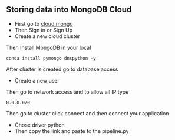 ## Storing data into MongoDB Cloud

- First go to [cloud mongo](https://cloud.mongodb.com/)
- Then Sign in or Sign Up
- Create a new cloud cluster 

Then Install MongoDB in your local 
```
conda install pymongo dnspython -y
```
After cluster is created go to database access
- Create a new user
  
Then go to network access and to allow all IP type
```
0.0.0.0/0
```
Then go to cluster click connect and then connect your application
- Chose driver python
- Then copy the link and paste to the pipeline.py 